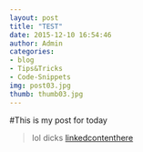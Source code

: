 ```yaml
---
layout: post
title: "TEST"
date: 2015-12-10 16:54:46
author: Admin
categories:
- blog
- Tips&Tricks
- Code-Snippets
img: post03.jpg
thumb: thumb03.jpg
---
```


#This is my post for today
>lol dicks
[linkedcontenthere](https://twitter.com)
